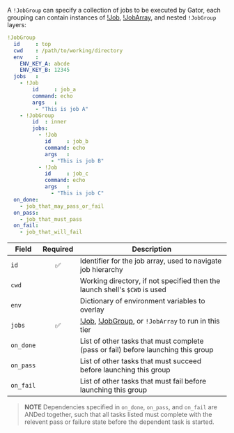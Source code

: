 A `!JobGroup` can specify a collection of jobs to be executed by Gator, each
grouping can contain instances of [!Job](job.md), [!JobArray](job_array.md),
and nested `!JobGroup` layers:

```yaml
!JobGroup
  id     : top
  cwd    : /path/to/working/directory
  env    :
    ENV_KEY_A: abcde
    ENV_KEY_B: 12345
  jobs   :
    - !Job
        id     : job_a
        command: echo
        args   :
         - "This is job A"
    - !JobGroup
        id  : inner
        jobs:
          - !Job
            id     : job_b
            command: echo
            args   :
              - "This is job B"
          - !Job
            id     : job_c
            command: echo
            args   :
              - "This is job C"
  on_done:
    - job_that_may_pass_or_fail
  on_pass:
    - job_that_must_pass
  on_fail:
    - job_that_will_fail
```

| Field       | Required | Description                                                                       |
|-------------|:--------:|-----------------------------------------------------------------------------------|
| `id`        | ✅       | Identifier for the job array, used to navigate job hierarchy                      |
| `cwd`       |          | Working directory, if not specified then the launch shell's `$CWD` is used        |
| `env`       |          | Dictionary of environment variables to overlay                                    |
| `jobs`      | ✅       | [!Job](job.md), [!JobGroup](job_group.md), or `!JobArray` to run in this tier     |
| `on_done`   |          | List of other tasks that must complete (pass or fail) before launching this group |
| `on_pass`   |          | List of other tasks that must succeed before launching this group                 |
| `on_fail`   |          | List of other tasks that must fail before launching this group                    |

> **NOTE** Dependencies specified in `on_done`, `on_pass`, and `on_fail` are
> ANDed together, such that all tasks listed must complete with the relevent pass
> or failure state before the dependent task is started.
